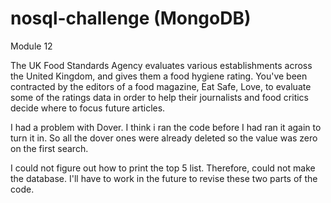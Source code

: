 # nosql-challenge (MongoDB)
Module 12

The UK Food Standards Agency evaluates various establishments across the United Kingdom, and gives them a food hygiene rating. You've been contracted by the editors of a food magazine, Eat Safe, Love, to evaluate some of the ratings data in order to help their journalists and food critics decide where to focus future articles.

I had a problem with Dover.   I think i ran the code before I had ran it again to turn it in.  So all the dover ones were already deleted so the value was zero on the first search.

I could not figure out how to print the top 5 list.   Therefore, could not make the database.  I'll have to work in the future to revise these two parts of the code. 

